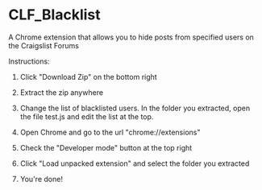 # CLF_Blacklist
A Chrome extension that allows you to hide posts from specified users on the Craigslist Forums

Instructions:

1. Click "Download Zip" on the bottom right

2. Extract the zip anywhere

3. Change the list of blacklisted users. In the folder you extracted, open the file test.js and edit the list at the top.

4. Open Chrome and go to the url "chrome://extensions"

5. Check the "Developer mode" button at the top right

6. Click "Load unpacked extension" and select the folder you extracted

7. You're done!


